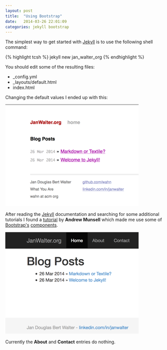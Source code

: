 ```yaml
---
layout: post
title:  "Using Bootstrap"
date:   2014-03-26 22:01:09
categories: jekyll bootstrap
---
```


The simplest way to get started with [Jekyll][jekyll] is to use the
following shell command:

{% highlight tcsh %}
jekyll new jan_walter_org
{% endhighlight %}

You should edit some of the resulting files:

* \_config.yml
* \_layouts/default.html
* index.html

Changing the default values I ended up with this:

<img src="/assets/jekyll_jan_walter_org_001.png" alt="Version 1"
height="320" class="img-thumbnail"/>

After reading the [Jekyll][jekyll] documentation and searching for
some additional tutorials I found a [tutorial][tutorial] by __Andrew
Munsell__ which made me use some of [Bootstrap's][bootstrap]
[components][getting-started].

<img src="/assets/jekyll_jan_walter_org_002.png" alt="Version 2"
height="320" class="img-thumbnail"/>

Currently the __About__ and __Contact__ entries do nothing.

[jekyll]:    http://jekyllrb.com
[bootstrap]: http://getbootstrap.com
[tutorial]:  https://www.andrewmunsell.com/tutorials/jekyll-by-example/tutorial
[getting-started]: http://getbootstrap.com/getting-started/#examples
